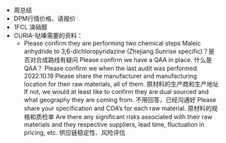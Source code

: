 - 周总结
- DPM行情价格、请报价
- 1FCL 溴硝醇
- CURIA-哒嗪需要的资料：
	- Please confirm they are performing two chemical steps Maleic anhydride to 3,6-dichloropyridazine (Zhejiang Sunrise specific)？是否对合成路线有疑问
	  Please confirm we have a QAA in place. 什么是QAA？
	  Please confirm we when the last audit was performed. 2022.10.19
	  Please share the manufacturer and manufacturing location for their raw materials, all of them. 原材料的生产商和生产地址
	  If not, we would at least like to confirm they are dual sourced and what geography they are coming from. 不用回答，已经沟通好
	  Please share your specification and COA’s for each raw material. 原材料的规格和质检单
	  Are there any significant risks associated with their raw materials and they respective suppliers, lead time, fluctuation in pricing, etc. 供应链稳定性、风险评估